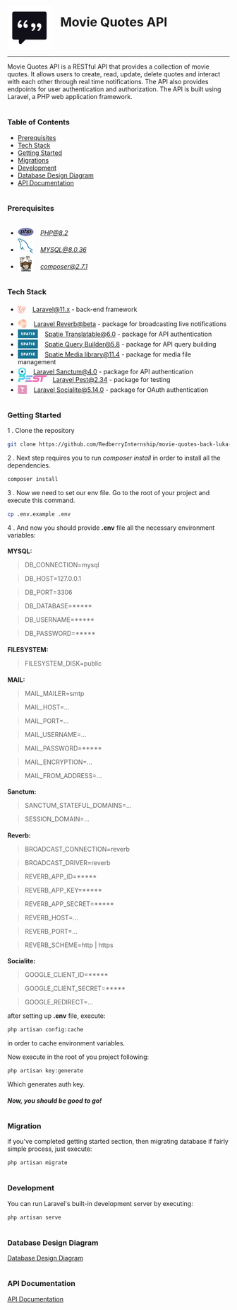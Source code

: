 <div style="display:flex; align-items: center">
  <img src="readme/assets/logo.svg" alt="drawing" width="100" style="margin-right: 20px; margin-top: 35px" />
  <h1 style="position:relative; top: -6px" >Movie Quotes API</h1>
</div>

---

Movie Quotes API is a RESTful API that provides a collection of movie quotes. It allows users to create, read, update, delete quotes and interact with each other through real time notifications. The API also provides endpoints for user authentication and authorization. The API is built using Laravel, a PHP web application framework.

#
### Table of Contents
* [Prerequisites](#prerequisites)
* [Tech Stack](#tech-stack)
* [Getting Started](#getting-started)
* [Migrations](#migration)
* [Development](#development)
* [Database Design Diagram](#database-design-diagram)
* [API Documentation](#api-documentation)


#
### Prerequisites

* <img src="readme/assets/php.svg" alt="php-logo" width="35" style="position: relative; top: 10px;margin-right:1rem;" />*PHP@8.2*
* <img src="readme/assets/mysql.svg" alt="mysql-logo" width="35" style="position: relative; top: 4px;margin-right:1rem;" />*MYSQL@8.0.36*
* <img src="readme/assets/composer.svg" alt="composer-logo" width="35" style="position: relative; top: 6px;margin-right:1rem;" />*composer@2.7.1*

#
### Tech Stack

* <img src="readme/assets/laravel.svg" height="18" style="position: relative; top: 4px; margin-right:1rem;" />[Laravel@11.x](https://laravel.com/docs/11.x) - back-end framework
* <img src="readme/assets/reverb.svg" height="30"  style="position: relative; top: 9px;margin-right:0.8rem;margin-left:-5px;" />[Laravel Reverb@beta](https://laravel.com/docs/11.x/reverb) - package for broadcasting live notifications
* <img src="readme/assets/spatie.png" height="20" style="position: relative; top: 4px;margin-right:1rem;" />[Spatie Translatable@6.0](https://spatie.be/docs/laravel-translatable/v6) - package for API authentication
* <img src="readme/assets/spatie.png" height="20" style="position: relative; top: 4px;margin-right:1rem;" />[Spatie Query Builder@5.8](https://spatie.be/docs/laravel-query-builder/v5/introduction) - package for API query building
* <img src="readme/assets/spatie.png" height="20" style="position: relative; top: 4px;margin-right:1rem;" />[Spatie Media library@11.4](https://spatie.be/docs/laravel-medialibrary/v11/introduction) - package for media file management
* <img src="readme/assets/sanctum.png" height="19" style="position: relative; top: 4px;margin-right:1rem;" />[Laravel Sanctum@4.0](https://laravel.com/docs/11.x/sanctum) - package for API authentication
* <img src="readme/assets/pest.svg" height="15"  style="position: relative; margin-right:0.8rem;" />[Laravel Pest@2.34](https://pestphp.com/docs/installation) - package for testing
* <img src="readme/assets/socialite.png" height="20" style="position: relative; top: 4px; margin-right:1rem;" />[Laravel Socialite@5.14.0](https://laravel.com/docs/11.x/socialite) - package for OAuth authentication


#
### Getting Started

1 . Clone the repository
```sh
git clone https://github.com/RedberryInternship/movie-quotes-back-luka-trapaidze.git
```
   
2 . Next step requires you to run *composer install* in order to install all the dependencies.
 ```sh
 composer install
 ```
   
3 . Now we need to set our env file. Go to the root of your project and execute this command.
```sh
cp .env.example .env
```
   
4 . And now you should provide **.env** file all the necessary environment variables:


####
**MYSQL:**
>DB_CONNECTION=mysql

>DB_HOST=127.0.0.1

>DB_PORT=3306

>DB_DATABASE=*****

>DB_USERNAME=*****

>DB_PASSWORD=*****

####
**FILESYSTEM:**
>FILESYSTEM_DISK=public

####
**MAIL:**
>MAIL_MAILER=smtp

>MAIL_HOST=...

>MAIL_PORT=...

>MAIL_USERNAME=...

>MAIL_PASSWORD=*****

>MAIL_ENCRYPTION=...

>MAIL_FROM_ADDRESS=...

####
**Sanctum:**
>SANCTUM_STATEFUL_DOMAINS=...

>SESSION_DOMAIN=...

####
**Reverb:**
>BROADCAST_CONNECTION=reverb

>BROADCAST_DRIVER=reverb

>REVERB_APP_ID=*****

>REVERB_APP_KEY=*****

>REVERB_APP_SECRET=*****

>REVERB_HOST=...

>REVERB_PORT=...

>REVERB_SCHEME=http | https

####
**Socialite:**
>GOOGLE_CLIENT_ID=*****

>GOOGLE_CLIENT_SECRET=*****

>GOOGLE_REDIRECT=...

after setting up **.env** file, execute:
```sh
php artisan config:cache
```
in order to cache environment variables.

Now execute in the root of you project following:
 ```sh
php artisan key:generate
 ```
Which generates auth key.

##### Now, you should be good to go!


#
### Migration
if you've completed getting started section, then migrating database if fairly simple process, just execute:
```sh
php artisan migrate
```


#
### Development

You can run Laravel's built-in development server by executing:

```sh
php artisan serve
```




#
### Database Design Diagram


[Database Design Diagram](https://drawsql.app/teams/solo-176/diagrams/movie-quotes "drawsql.app")




#

### API Documentation

[API Documentation](https://documenter.getpostman.com/view/33136231/2sA3XLEPPg#c8264a92-1ed2-4593-afdb-d7f9556603cd "Postman")